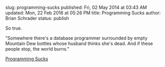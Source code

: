 slug: programming-sucks
published: Fri, 02 May 2014 at 03:43 AM
updated: Mon, 22 Feb 2016 at 05:26 PM
title: Programming Sucks 
author: Brian Schrader
status: publish

So true.

<div class="link">"Somewhere there's a database programmer surrounded by empty Mountain Dew bottles whose husband thinks she's dead. And if these people stop, the world burns."</div>

[Programming Sucks](http://stilldrinking.org/programming-sucks)